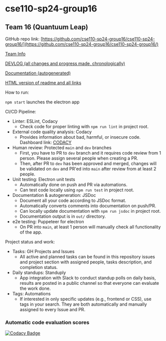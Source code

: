 # cse110-sp24-group16

## Team 16 (Quantuum Leap)

GitHub repo link: [https://github.com/cse110-sp24-group16/cse110-sp24-group16/](https://github.com/cse110-sp24-group16/cse110-sp24-group16/)

[Team Info](./admin/team.md)

[DEVLOG (all changes and progress made, chronologically)](https://github.com/cse110-sp24-group16/cse110-sp24-group16/wiki)

[Documentation (autogenerated)](https://cse110-sp24-group16.github.io/cse110-sp24-group16/out/index.html)

[HTML version of readme and all links](https://cse110-sp24-group16.github.io/cse110-sp24-group16/)

How to run:

`npm start` launches the electron app

CI/CD Pipeline:

- Linter: ESLint, Codacy
  - Check code for proper linting with `npm run lint` in project root.
- External code quality analysis: Codacy
  - Provides information about bad, harmful, or insecure code. Dashboard link: [CODACY](https://app.codacy.com/gh/cse110-sp24-group16/cse110-sp24-group16/dashboard)
- Human review: Protected `main` and `dev` branches
  - First, you have to PR to `dev` branch and it requires code review from 1 person. Please assign several people when creating a PR.
  - Then, after PR to `dev` has been approved and merged, changes will be validated on `dev` and PR'ed into `main` after review from at least 2 people.
- Unit testing: Electron unit tests
  - Automatically done on push and PR via automations.
  - Can test code locally using `npm run test` in project root.
- Documentation & autogeneration: JSDoc
  - Document all your code according to JSDoc format.
  - Automatically converts comments into documentation on push/PR.
  - Can locally update documentation with `npm run jsdoc` in project root.
  - Documentation output is in `out/` directory.
- e2e testing: Puppeteer for electron
  - On PR into `main`, at least 1 person will manually check all functionality of the app.

Project status and work:

- Tasks: GH Projects and Issues
  - All active and planned tasks can be found in this repository issues and project section with assigned people, tasks description, and completion status.
- Daily standups: Standuply
  - App integration with Slack to conduct standup polls on daily basis, results are posted in a public channel so that everyone can evaluate the work done.
- Tags: Automations
  - If interested in only specific updates (e.g., frontend or CSS), use tags in your search. They are both automatically and manually assigned to every Issue and PR.

### Automatic code evaluation scores

[![Codacy Badge](https://app.codacy.com/project/badge/Grade/a35b12c515d74f70811350a600bf47b3)](https://app.codacy.com/gh/cse110-sp24-group16/cse110-sp24-group16/dashboard?utm_source=gh&utm_medium=referral&utm_content=&utm_campaign=Badge_grade)
